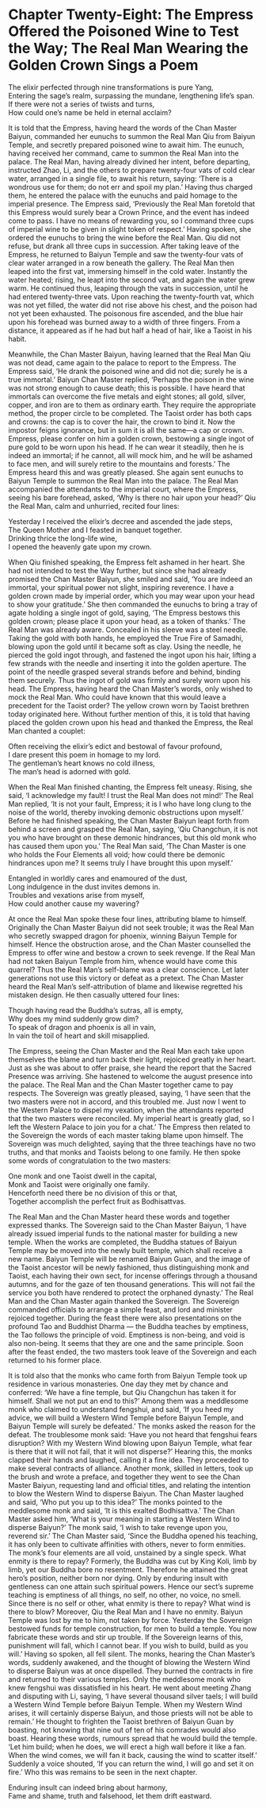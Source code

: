 # Chapter Twenty-Eight: The Empress Offered the Poisoned Wine to Test the Way; The Real Man Wearing the Golden Crown Sings a Poem

The elixir perfected through nine transformations is pure Yang,  
Entering the sage’s realm, surpassing the mundane, lengthening life’s span.  
If there were not a series of twists and turns,  
How could one’s name be held in eternal acclaim?

It is told that the Empress, having heard the words of the Chan Master Baiyun, commanded her eunuchs to summon the Real Man Qiu from Baiyun Temple, and secretly prepared poisoned wine to await him. The eunuch, having received her command, came to summon the Real Man into the palace. The Real Man, having already divined her intent, before departing, instructed Zhao, Li, and the others to prepare twenty-four vats of cold clear water, arranged in a single file, to await his return, saying: ‘There is a wondrous use for them; do not err and spoil my plan.’ Having thus charged them, he entered the palace with the eunuchs and paid homage to the imperial presence. The Empress said, ‘Previously the Real Man foretold that this Empress would surely bear a Crown Prince, and the event has indeed come to pass. I have no means of rewarding you, so I command three cups of imperial wine to be given in slight token of respect.’ Having spoken, she ordered the eunuchs to bring the wine before the Real Man. Qiu did not refuse, but drank all three cups in succession. After taking leave of the Empress, he returned to Baiyun Temple and saw the twenty-four vats of clear water arranged in a row beneath the gallery. The Real Man then leaped into the first vat, immersing himself in the cold water. Instantly the water heated; rising, he leapt into the second vat, and again the water grew warm. He continued thus, leaping through the vats in succession, until he had entered twenty-three vats. Upon reaching the twenty-fourth vat, which was not yet filled, the water did not rise above his chest, and the poison had not yet been exhausted. The poisonous fire ascended, and the blue hair upon his forehead was burned away to a width of three fingers. From a distance, it appeared as if he had but half a head of hair, like a Taoist in his habit.

Meanwhile, the Chan Master Baiyun, having learned that the Real Man Qiu was not dead, came again to the palace to report to the Empress. The Empress said, ‘He drank the poisoned wine and did not die; surely he is a true immortal.’ Baiyun Chan Master replied, ‘Perhaps the poison in the wine was not strong enough to cause death; this is possible. I have heard that immortals can overcome the five metals and eight stones; all gold, silver, copper, and iron are to them as ordinary earth. They require the appropriate method, the proper circle to be completed. The Taoist order has both caps and crowns: the cap is to cover the hair, the crown to bind it. Now the impostor feigns ignorance, but in sum it is all the same—a cap or crown. Empress, please confer on him a golden crown, bestowing a single ingot of pure gold to be worn upon his head. If he can wear it steadily, then he is indeed an immortal; if he cannot, all will mock him, and he will be ashamed to face men, and will surely retire to the mountains and forests.’ The Empress heard this and was greatly pleased. She again sent eunuchs to Baiyun Temple to summon the Real Man into the palace. The Real Man accompanied the attendants to the imperial court, where the Empress, seeing his bare forehead, asked, ‘Why is there no hair upon your head?’ Qiu the Real Man, calm and unhurried, recited four lines:

Yesterday I received the elixir’s decree and ascended the jade steps,  
The Queen Mother and I feasted in banquet together.  
Drinking thrice the long-life wine,  
I opened the heavenly gate upon my crown.

When Qiu finished speaking, the Empress felt ashamed in her heart. She had not intended to test the Way further, but since she had already promised the Chan Master Baiyun, she smiled and said, ‘You are indeed an immortal, your spiritual power not slight, inspiring reverence. I have a golden crown made by imperial order, which you may wear upon your head to show your gratitude.’ She then commanded the eunuchs to bring a tray of agate holding a single ingot of gold, saying, ‘The Empress bestows this golden crown; please place it upon your head, as a token of thanks.’ The Real Man was already aware. Concealed in his sleeve was a steel needle. Taking the gold with both hands, he employed the True Fire of Samadhi, blowing upon the gold until it became soft as clay. Using the needle, he pierced the gold ingot through, and fastened the ingot upon his hair, lifting a few strands with the needle and inserting it into the golden aperture. The point of the needle grasped several strands before and behind, binding them securely. Thus the ingot of gold was firmly and surely worn upon his head. The Empress, having heard the Chan Master’s words, only wished to mock the Real Man. Who could have known that this would leave a precedent for the Taoist order? The yellow crown worn by Taoist brethren today originated here. Without further mention of this, it is told that having placed the golden crown upon his head and thanked the Empress, the Real Man chanted a couplet:

Often receiving the elixir’s edict and bestowal of favour profound,  
I dare present this poem in homage to my lord.  
The gentleman’s heart knows no cold illness,  
The man’s head is adorned with gold.

When the Real Man finished chanting, the Empress felt uneasy. Rising, she said, ‘I acknowledge my fault! I trust the Real Man does not mind!’ The Real Man replied, ‘It is not your fault, Empress; it is I who have long clung to the noise of the world, thereby invoking demonic obstructions upon myself.’ Before he had finished speaking, the Chan Master Baiyun leapt forth from behind a screen and grasped the Real Man, saying, ‘Qiu Changchun, it is not you who have brought on these demonic hindrances, but this old monk who has caused them upon you.’ The Real Man said, ‘The Chan Master is one who holds the Four Elements all void; how could there be demonic hindrances upon me? It seems truly I have brought this upon myself.’

Entangled in worldly cares and enamoured of the dust,  
Long indulgence in the dust invites demons in.  
Troubles and vexations arise from myself,  
How could another cause my wavering?

At once the Real Man spoke these four lines, attributing blame to himself. Originally the Chan Master Baiyun did not seek trouble; it was the Real Man who secretly swapped dragon for phoenix, winning Baiyun Temple for himself. Hence the obstruction arose, and the Chan Master counselled the Empress to offer wine and bestow a crown to seek revenge. If the Real Man had not taken Baiyun Temple from him, whence would have come this quarrel? Thus the Real Man’s self-blame was a clear conscience. Let later generations not use this victory or defeat as a pretext. The Chan Master heard the Real Man’s self-attribution of blame and likewise regretted his mistaken design. He then casually uttered four lines:

Though having read the Buddha’s sutras, all is empty,  
Why does my mind suddenly grow dim?  
To speak of dragon and phoenix is all in vain,  
In vain the toil of heart and skill misapplied.

The Empress, seeing the Chan Master and the Real Man each take upon themselves the blame and turn back their light, rejoiced greatly in her heart. Just as she was about to offer praise, she heard the report that the Sacred Presence was arriving. She hastened to welcome the august presence into the palace. The Real Man and the Chan Master together came to pay respects. The Sovereign was greatly pleased, saying, ‘I have seen that the two masters were not in accord, and this troubled me. Just now I went to the Western Palace to dispel my vexation, when the attendants reported that the two masters were reconciled. My imperial heart is greatly glad, so I left the Western Palace to join you for a chat.’ The Empress then related to the Sovereign the words of each master taking blame upon himself. The Sovereign was much delighted, saying that the three teachings have no two truths, and that monks and Taoists belong to one family. He then spoke some words of congratulation to the two masters:

One monk and one Taoist dwell in the capital,  
Monk and Taoist were originally one family.  
Henceforth need there be no division of this or that,  
Together accomplish the perfect fruit as Bodhisattvas.

The Real Man and the Chan Master heard these words and together expressed thanks. The Sovereign said to the Chan Master Baiyun, ‘I have already issued imperial funds to the national master for building a new temple. When the works are completed, the Buddha statues of Baiyun Temple may be moved into the newly built temple, which shall receive a new name. Baiyun Temple will be renamed Baiyun Guan, and the image of the Taoist ancestor will be newly fashioned, thus distinguishing monk and Taoist, each having their own sect, for incense offerings through a thousand autumns, and for the gaze of ten thousand generations. This will not fail the service you both have rendered to protect the orphaned dynasty.’ The Real Man and the Chan Master again thanked the Sovereign. The Sovereign commanded officials to arrange a simple feast, and lord and minister rejoiced together. During the feast there were also presentations on the profound Tao and Buddhist Dharma — the Buddha teaches by emptiness, the Tao follows the principle of void. Emptiness is non-being, and void is also non-being. It seems that they are one and the same principle. Soon after the feast ended, the two masters took leave of the Sovereign and each returned to his former place.

It is told also that the monks who came forth from Baiyun Temple took up residence in various monasteries. One day they met by chance and conferred: ‘We have a fine temple, but Qiu Changchun has taken it for himself. Shall we not put an end to this?’ Among them was a meddlesome monk who claimed to understand fengshui, and said, ‘If you heed my advice, we will build a Western Wind Temple before Baiyun Temple, and Baiyun Temple will surely be defeated.’ The monks asked the reason for the defeat. The troublesome monk said: ‘Have you not heard that fengshui fears disruption? With my Western Wind blowing upon Baiyun Temple, what fear is there that it will not fail, that it will not disperse?’ Hearing this, the monks clapped their hands and laughed, calling it a fine idea. They proceeded to make several contracts of alliance. Another monk, skilled in letters, took up the brush and wrote a preface, and together they went to see the Chan Master Baiyun, requesting land and official titles, and relating the intention to blow the Western Wind to disperse Baiyun. The Chan Master laughed and said, ‘Who put you up to this idea?’ The monks pointed to the meddlesome monk and said, ‘It is this exalted Bodhisattva.’ The Chan Master asked him, ‘What is your meaning in starting a Western Wind to disperse Baiyun?’ The monk said, ‘I wish to take revenge upon you, reverend sir.’ The Chan Master said, ‘Since the Buddha opened his teaching, it has only been to cultivate affinities with others, never to form enmities. The monk’s four elements are all void, unstained by a single speck. What enmity is there to repay? Formerly, the Buddha was cut by King Koli, limb by limb, yet our Buddha bore no resentment. Therefore he attained the great hero’s position, neither born nor dying. Only by enduring insult with gentleness can one attain such spiritual powers. Hence our sect’s supreme teaching is emptiness of all things, no self, no other, no voice, no smell. Since there is no self or other, what enmity is there to repay? What wind is there to blow? Moreover, Qiu the Real Man and I have no enmity. Baiyun Temple was lost by me to him, not taken by force. Yesterday the Sovereign bestowed funds for temple construction, for men to build a temple. You now fabricate these words and stir up trouble. If the Sovereign learns of this, punishment will fall, which I cannot bear. If you wish to build, build as you will.’ Having so spoken, all fell silent. The monks, hearing the Chan Master’s words, suddenly awakened, and the thought of blowing the Western Wind to disperse Baiyun was at once dispelled. They burned the contracts in fire and returned to their various temples. Only the meddlesome monk who knew fengshui was dissatisfied in his heart. He went about meeting Zhang and disputing with Li, saying, ‘I have several thousand silver taels; I will build a Western Wind Temple before Baiyun Temple. When my Western Wind arises, it will certainly disperse Baiyun, and those priests will not be able to remain.’ He thought to frighten the Taoist brethren of Baiyun Guan by boasting, not knowing that nine out of ten of his comrades would also boast. Hearing these words, rumours spread that he would build the temple. ‘Let him build; when he does, we will erect a high wall before it like a fan. When the wind comes, we will fan it back, causing the wind to scatter itself.’ Suddenly a voice shouted, ‘If you can return the wind, I will go and set it on fire.’ Who this was remains to be seen in the next chapter.

Enduring insult can indeed bring about harmony,  
Fame and shame, truth and falsehood, let them drift eastward.
